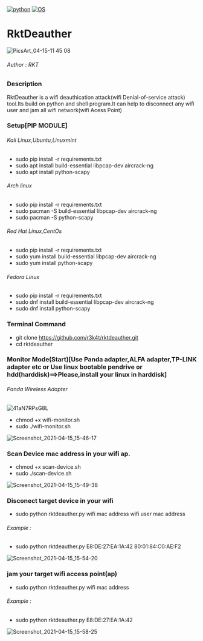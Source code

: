 [![python](https://img.shields.io/badge/Program-Python%20%7C%20Shell-brightgreen.svg)](https://www.python.org/downloads/release/python/)
[![OS](https://img.shields.io/badge/Tested%20On-Linux-yellowgreen.svg)](https://en.wikipedia.org/wiki/Linux)

# RktDeauther 

![PicsArt_04-15-11 45 08](https://user-images.githubusercontent.com/69615463/114952525-3fe26d80-9e78-11eb-9c44-b3622ac3f092.jpg)

<h6>Author : RKT</h6>

### Description ###


RktDeauther is a wifi deauthication attack(wifi Denial-of-service attack) tool.Its build on python and shell program.It can help to disconnect any wifi user and jam all wifi network(wifi Acess Point)


### Setup[PIP MODULE] ###

<h6> Kali Linux,Ubuntu,Linuxmint</h6>

+ sudo  pip install -r requirements.txt
+ sudo apt install build-essential libpcap-dev aircrack-ng
+ sudo apt install python-scapy

<h6> Arch linux </h6>

+ sudo  pip install -r requirements.txt
+ sudo pacman -S build-essential libpcap-dev aircrack-ng
+ sudo pacman -S python-scapy


<h6> Red Hat Linux,CentOs</h6>


+ sudo  pip install -r requirements.txt
+ sudo yum install  build-essential libpcap-dev aircrack-ng
+ sudo yum  install  python-scapy

<h6> Fedora Linux </h6>

+ sudo  pip install -r requirements.txt
+ sudo dnf install  build-essential libpcap-dev aircrack-ng
+ sudo dnf install  python-scapy


### Terminal Command ###

+ git clone https://github.com/r3k4t/rktdeauther.git
+ cd rktdeauther

### Monitor Mode(Start)[Use Panda adapter,ALFA adapter,TP-LINK adapter etc or Use linux bootable pendrive or hdd(harddisk)==>Please,install your linux in harddisk] ###

<h6>Panda Wireless Adapter</h6> 

![41aN7RPsG8L](https://user-images.githubusercontent.com/69615463/114897972-8cf02080-9e33-11eb-82d6-8c2ec4d2b2ea.jpg)

+ chmod +x wifi-monitor.sh
+ sudo ./wifi-monitor.sh

![Screenshot_2021-04-15_15-46-17](https://user-images.githubusercontent.com/69615463/114896458-2c141880-9e32-11eb-8695-6a4a3c93d4f9.png)


### Scan Device mac address in your wifi ap. ###

+ chmod +x scan-device.sh
+ sudo ./scan-device.sh


![Screenshot_2021-04-15_15-49-38](https://user-images.githubusercontent.com/69615463/114896518-3a623480-9e32-11eb-9a27-317cd257469d.png)


### Disconect target device in your wifi ###

+ sudo python rktdeauther.py wifi mac address wifi user mac address

<h6> Example :</h6>

+ sudo python rktdeauther.py  E8:DE:27:EA:1A:42 80:01:84:C0:AE:F2


![Screenshot_2021-04-15_15-54-20](https://user-images.githubusercontent.com/69615463/114896554-43eb9c80-9e32-11eb-9c7b-59cfba26f8e3.png)

### jam your target wifi  access point(ap) ###

+ sudo python rktdeauther.py wifi mac address

<h6> Example : </h6>

+ sudo python rktdeauther.py  E8:DE:27:EA:1A:42


![Screenshot_2021-04-15_15-58-25](https://user-images.githubusercontent.com/69615463/114896623-51088b80-9e32-11eb-9a0a-77344582a4f4.png)







